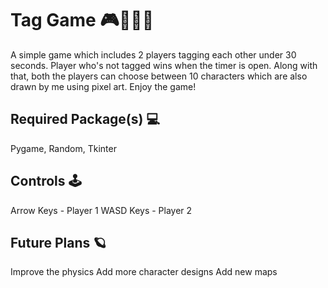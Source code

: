 # Tag Game 🎮🏃🏻‍♂️
A simple game which includes 2 players tagging each other under 30 seconds. Player who's not tagged wins when the timer is open. Along with that, both the players can choose between 10 characters which are also drawn by me using pixel art. Enjoy the game!

## Required Package(s) 💻
Pygame, Random, Tkinter

## Controls 🕹
Arrow Keys - Player 1
WASD Keys - Player 2

## Future Plans 🪐
Improve the physics
Add more character designs
Add new maps
